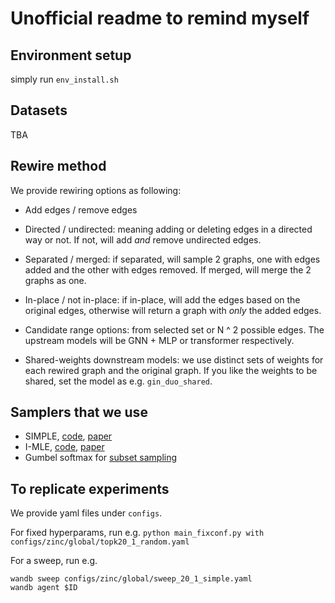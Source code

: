 # Unofficial readme to remind myself

## Environment setup
simply run `env_install.sh`

## Datasets
TBA

## Rewire method
We provide rewiring options as following:

- Add edges / remove edges

- Directed / undirected: meaning adding or deleting edges in a directed way or not. If not, will add _and_ remove undirected edges.

- Separated / merged: if separated, will sample 2 graphs, one with edges added and the other with edges removed. If merged, will merge the 2 graphs as one.

- In-place / not in-place: if in-place, will add the edges based on the original edges, otherwise will return a graph with _only_ the added edges.

- Candidate range options: from selected set or N ^ 2 possible edges. The upstream models will be GNN + MLP or transformer respectively.

- Shared-weights downstream models: we use distinct sets of weights for each rewired graph and the original graph. If you like the weights to be shared, set the model as e.g. `gin_duo_shared`.  

## Samplers that we use
- SIMPLE, [code](https://github.com/UCLA-StarAI/SIMPLE), [paper](https://arxiv.org/abs/2210.01941)
- I-MLE, [code](https://github.com/uclnlp/torch-imle), [paper](https://arxiv.org/abs/2106.01798)
- Gumbel softmax for [subset sampling](https://uvadlc-notebooks.readthedocs.io/en/latest/tutorial_notebooks/DL2/sampling/subsets.html)

## To replicate experiments
We provide yaml files under `configs`.

For fixed hyperparams, run e.g. 
`python main_fixconf.py with configs/zinc/global/topk20_1_random.yaml`

For a sweep, run e.g.
```
wandb sweep configs/zinc/global/sweep_20_1_simple.yaml
wandb agent $ID
```